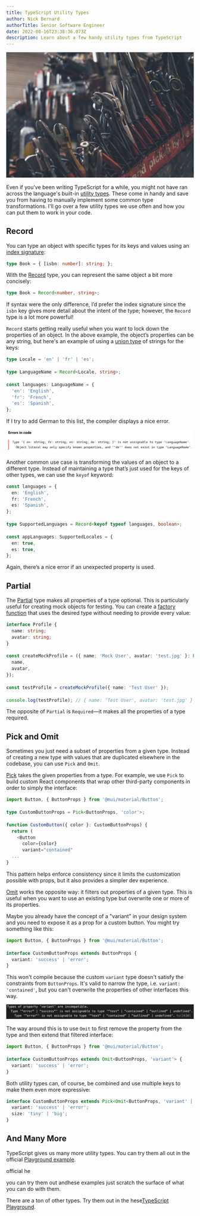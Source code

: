 ```yaml
---
title: TypeScript Utility Types
author: Nick Bernard
authorTitle: Senior Software Engineer
date: 2022-08-16T23:38:36.073Z
description: Learn about a few handy utility types from TypeScript
---
```

![Tools on a workbench](tools.jpg "Tools on a workbench")

Even if you've been writing TypeScript for a while, you might not have ran across the language's built-in [utility types](https://www.typescriptlang.org/docs/handbook/utility-types.html). These come in handy and save you from having to manually implement some common type transformations. I'll go over a few utility types we use often and how you can put them to work in your code.

## Record

You can type an object with specific types for its keys and values using an [index signature](https://www.typescriptlang.org/docs/handbook/2/objects.html#index-signatures):

```typescript
type Book = { [isbn: number]: string; };
```

With the [Record](https://www.typescriptlang.org/docs/handbook/utility-types.html#recordkeys-type) type, you can represent the same object a bit more concisely:

```typescript
type Book = Record<number, string>;
```

If syntax were the only difference, I’d prefer the index signature since the `isbn` key gives more detail about the intent of the type; however, the `Record` type is a lot more powerful!

`Record` starts getting really useful when you want to lock down the properties of an object. In the above example, the object’s properties can be any string, but here's an example of using a [union type](https://www.typescriptlang.org/docs/handbook/typescript-in-5-minutes-func.html#unions) of strings for the keys:

```typescript
type Locale = 'en' | 'fr' | 'es';

type LanguageName = Record<Locale, string>;

const languages: LanguageName = {
  'en': 'English',
  'fr': 'French',
  'es': 'Spanish',
};
```

If I try to add German to this list, the compiler displays a nice error.

![TypeScript compilation error](screen-shot-2022-08-16-at-5.29.58-pm.png "TypeScript compilation error")

Another common use case is transforming the values of an object to a different type. Instead of maintaining a type that’s just used for the keys of other types, we can use the `keyof` keyword:

```typescript
const languages = {
  en: 'English',
  fr: 'French',
  es: 'Spanish',
};

type SupportedLanguages = Record<keyof typeof languages, boolean>;

const appLanguages: SupportedLocales = {
  en: true,
  es: true,
};
```

Again, there’s a nice error if an unexpected property is used.

## Partial

The [Partial](https://www.typescriptlang.org/docs/handbook/utility-types.html#partialtype) type makes all properties of a type optional. This is particularly useful for creating mock objects for testing. You can create a [factory function](https://medium.com/javascript-scene/javascript-factory-functions-with-es6-4d224591a8b1) that uses the desired type without needing to provide every value:

```typescript
interface Profile {
  name: string;
  avatar: string;
}

const createMockProfile = ({ name: 'Mock User', avatar: 'test.jpg' }: Partial<Profile>): Profile => ({
  name,
  avatar,
});

const testProfile = createMockProfile({ name: 'Test User' }); 

console.log(testProfile); // { name: 'Test User', avatar: 'test.jpg' }
```

The opposite of `Partial` is `Required`—it makes all the properties of a type required. 

## Pick and Omit

Sometimes you just need a subset of properties from a given type. Instead of creating a new type with values that are duplicated elsewhere in the codebase, you can use `Pick` and `Omit`.

[P﻿ick](https://www.typescriptlang.org/docs/handbook/utility-types.html#picktype-keys) takes the given properties from a type. For example, we use `Pick` to build custom React components that wrap other third-party components in order to simply the interface:

```typescript
import Button, { ButtonProps } from '@mui/material/Button';

type CustomButtonProps = Pick<ButtonProps, 'color'>;

function CustomButton({ color }: CustomButtonProps) {
  return (
    <Button
      color={color}
      variant="contained"
  ...
}
```

T﻿his pattern helps enforce consistency since it limits the customization possible with props, but it also provides a simpler dev experience.

[O﻿mit](https://www.typescriptlang.org/docs/handbook/utility-types.html#omittype-keys) works the opposite way: it filters out properties of a given type. This is useful when you want to use an existing type but overwrite one or more of its properties.

Maybe you already have the concept of a "variant" in your design system and you need to expose it as a prop for a custom button. You might try something like this:

```typescript
import Button, { ButtonProps } from '@mui/material/Button';

interface CustomButtonProps extends ButtonProps {
  variant: 'success' | 'error';
}
```

This won't compile because the custom `variant` type doesn't satisfy the constraints from `ButtonProps`. It's valid to narrow the type, i.e. `variant: 'contained'`, but you can't overwrite the properties of other interfaces this way.

![TypeScript compilation error](screen-shot-2022-09-26-at-12.12.20-pm.png "TypeScript compilation error")

T﻿he way around this is to use `Omit` to first remove the property from the type and then extend that filtered interface:

```typescript
import Button, { ButtonProps } from '@mui/material/Button';

interface CustomButtonProps extends Omit<ButtonProps, 'variant'> {
  variant: 'success' | 'error';
}
```

B﻿oth utility types can, of course, be combined and use multiple keys to make them even more expressive:

```typescript
interface CustomButtonProps extends Pick<Omit<ButtonProps, 'variant' | 'size'>, 'color' | 'type'> {
  variant: 'success' | 'error';
  size: 'tiny' | 'big';
}
```

## A﻿nd Many More

TypeScript gives us many more utility types. You can try them all out in the official [Playground example](https://www.typescriptlang.org/play?&q=239).

official he

you can try them out  andhese examples just scratch the surface of what you can do with them.



T﻿here are a ton of other types. Try them out in the hese[TypeScript Playground](https://www.typescriptlang.org/play?strictNullChecks=true&q=171#example/built-in-utility-types).
